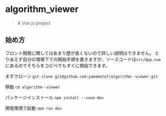 # algorithm_viewer

> A Vue.js project

## 始め方
フロント開発に関してはあまり歴が長くないので詳しい説明はできません。
とりあえず自分の環境下での開始手順を書きますが、ソースコードは`src/App.vue`にあるのでそちらをコピペでもすぐに開始できます。

まずクローン
`git clone git@github.com:yamamoto7/algorithm--viewer.git`

移動
`cd algorithm--viewer`

パッケージインストール
`npm install --save-dev`

開発環境で起動
`npm run dev`
